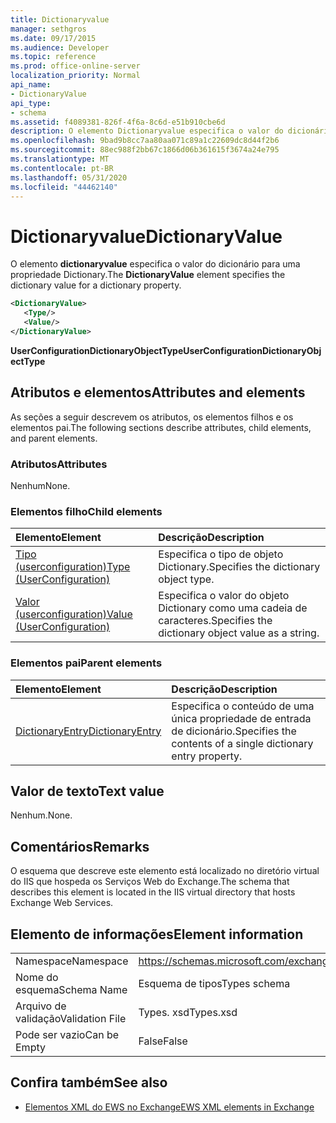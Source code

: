 ```yaml
---
title: Dictionaryvalue
manager: sethgros
ms.date: 09/17/2015
ms.audience: Developer
ms.topic: reference
ms.prod: office-online-server
localization_priority: Normal
api_name:
- DictionaryValue
api_type:
- schema
ms.assetid: f4089381-826f-4f6a-8c6d-e51b910cbe6d
description: O elemento Dictionaryvalue especifica o valor do dicionário para uma propriedade Dictionary.
ms.openlocfilehash: 9bad9b8cc7aa80aa071c89a1c22609dc8d44f2b6
ms.sourcegitcommit: 88ec988f2bb67c1866d06b361615f3674a24e795
ms.translationtype: MT
ms.contentlocale: pt-BR
ms.lasthandoff: 05/31/2020
ms.locfileid: "44462140"
---
```

# <a name="dictionaryvalue"></a><span data-ttu-id="d049e-103">Dictionaryvalue</span><span class="sxs-lookup"><span data-stu-id="d049e-103">DictionaryValue</span></span>

<span data-ttu-id="d049e-104">O elemento **dictionaryvalue** especifica o valor do dicionário para uma propriedade Dictionary.</span><span class="sxs-lookup"><span data-stu-id="d049e-104">The **DictionaryValue** element specifies the dictionary value for a dictionary property.</span></span> 
  
```xml
<DictionaryValue>
   <Type/>
   <Value/>
</DictionaryValue>
```

 <span data-ttu-id="d049e-105">**UserConfigurationDictionaryObjectType**</span><span class="sxs-lookup"><span data-stu-id="d049e-105">**UserConfigurationDictionaryObjectType**</span></span>
## <a name="attributes-and-elements"></a><span data-ttu-id="d049e-106">Atributos e elementos</span><span class="sxs-lookup"><span data-stu-id="d049e-106">Attributes and elements</span></span>

<span data-ttu-id="d049e-107">As seções a seguir descrevem os atributos, os elementos filhos e os elementos pai.</span><span class="sxs-lookup"><span data-stu-id="d049e-107">The following sections describe attributes, child elements, and parent elements.</span></span>
  
### <a name="attributes"></a><span data-ttu-id="d049e-108">Atributos</span><span class="sxs-lookup"><span data-stu-id="d049e-108">Attributes</span></span>

<span data-ttu-id="d049e-109">Nenhum</span><span class="sxs-lookup"><span data-stu-id="d049e-109">None.</span></span>
  
### <a name="child-elements"></a><span data-ttu-id="d049e-110">Elementos filho</span><span class="sxs-lookup"><span data-stu-id="d049e-110">Child elements</span></span>

|<span data-ttu-id="d049e-111">**Elemento**</span><span class="sxs-lookup"><span data-stu-id="d049e-111">**Element**</span></span>|<span data-ttu-id="d049e-112">**Descrição**</span><span class="sxs-lookup"><span data-stu-id="d049e-112">**Description**</span></span>|
|:-----|:-----|
|[<span data-ttu-id="d049e-113">Tipo (userconfiguration)</span><span class="sxs-lookup"><span data-stu-id="d049e-113">Type (UserConfiguration)</span></span>](type-userconfiguration.md) <br/> |<span data-ttu-id="d049e-114">Especifica o tipo de objeto Dictionary.</span><span class="sxs-lookup"><span data-stu-id="d049e-114">Specifies the dictionary object type.</span></span>  <br/> |
|[<span data-ttu-id="d049e-115">Valor (userconfiguration)</span><span class="sxs-lookup"><span data-stu-id="d049e-115">Value (UserConfiguration)</span></span>](value-userconfiguration.md) <br/> |<span data-ttu-id="d049e-116">Especifica o valor do objeto Dictionary como uma cadeia de caracteres.</span><span class="sxs-lookup"><span data-stu-id="d049e-116">Specifies the dictionary object value as a string.</span></span>  <br/> |
   
### <a name="parent-elements"></a><span data-ttu-id="d049e-117">Elementos pai</span><span class="sxs-lookup"><span data-stu-id="d049e-117">Parent elements</span></span>

|<span data-ttu-id="d049e-118">**Elemento**</span><span class="sxs-lookup"><span data-stu-id="d049e-118">**Element**</span></span>|<span data-ttu-id="d049e-119">**Descrição**</span><span class="sxs-lookup"><span data-stu-id="d049e-119">**Description**</span></span>|
|:-----|:-----|
|[<span data-ttu-id="d049e-120">DictionaryEntry</span><span class="sxs-lookup"><span data-stu-id="d049e-120">DictionaryEntry</span></span>](dictionaryentry.md) <br/> |<span data-ttu-id="d049e-121">Especifica o conteúdo de uma única propriedade de entrada de dicionário.</span><span class="sxs-lookup"><span data-stu-id="d049e-121">Specifies the contents of a single dictionary entry property.</span></span>  <br/> |
   
## <a name="text-value"></a><span data-ttu-id="d049e-122">Valor de texto</span><span class="sxs-lookup"><span data-stu-id="d049e-122">Text value</span></span>

<span data-ttu-id="d049e-123">Nenhum.</span><span class="sxs-lookup"><span data-stu-id="d049e-123">None.</span></span>
  
## <a name="remarks"></a><span data-ttu-id="d049e-124">Comentários</span><span class="sxs-lookup"><span data-stu-id="d049e-124">Remarks</span></span>

<span data-ttu-id="d049e-125">O esquema que descreve este elemento está localizado no diretório virtual do IIS que hospeda os Serviços Web do Exchange.</span><span class="sxs-lookup"><span data-stu-id="d049e-125">The schema that describes this element is located in the IIS virtual directory that hosts Exchange Web Services.</span></span>
  
## <a name="element-information"></a><span data-ttu-id="d049e-126">Elemento de informações</span><span class="sxs-lookup"><span data-stu-id="d049e-126">Element information</span></span>

|||
|:-----|:-----|
|<span data-ttu-id="d049e-127">Namespace</span><span class="sxs-lookup"><span data-stu-id="d049e-127">Namespace</span></span>  <br/> |https://schemas.microsoft.com/exchange/services/2006/types  <br/> |
|<span data-ttu-id="d049e-128">Nome do esquema</span><span class="sxs-lookup"><span data-stu-id="d049e-128">Schema Name</span></span>  <br/> |<span data-ttu-id="d049e-129">Esquema de tipos</span><span class="sxs-lookup"><span data-stu-id="d049e-129">Types schema</span></span>  <br/> |
|<span data-ttu-id="d049e-130">Arquivo de validação</span><span class="sxs-lookup"><span data-stu-id="d049e-130">Validation File</span></span>  <br/> |<span data-ttu-id="d049e-131">Types. xsd</span><span class="sxs-lookup"><span data-stu-id="d049e-131">Types.xsd</span></span>  <br/> |
|<span data-ttu-id="d049e-132">Pode ser vazio</span><span class="sxs-lookup"><span data-stu-id="d049e-132">Can be Empty</span></span>  <br/> |<span data-ttu-id="d049e-133">False</span><span class="sxs-lookup"><span data-stu-id="d049e-133">False</span></span>  <br/> |
   
## <a name="see-also"></a><span data-ttu-id="d049e-134">Confira também</span><span class="sxs-lookup"><span data-stu-id="d049e-134">See also</span></span>

- [<span data-ttu-id="d049e-135">Elementos XML do EWS no Exchange</span><span class="sxs-lookup"><span data-stu-id="d049e-135">EWS XML elements in Exchange</span></span>](ews-xml-elements-in-exchange.md)


